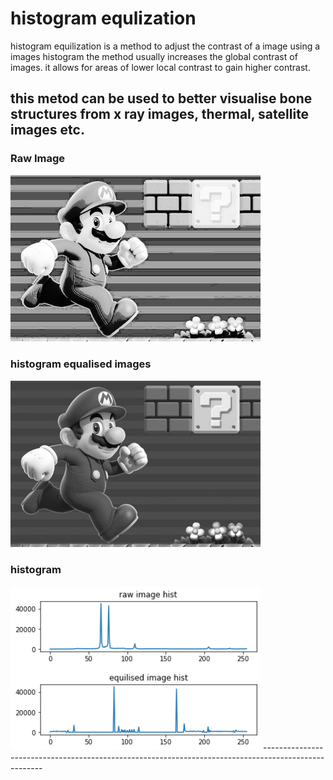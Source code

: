 # histogram equlization
histogram equilization is a method to adjust the contrast of a image using a images histogram
the method usually increases the global contrast of images.
it allows for areas of lower local contrast to gain higher contrast.

this metod can be used to better visualise bone structures from x ray images, thermal, satellite 
images etc.
-----------------------------------------------------------------------------------------------------
  ### Raw Image
  <img src="equalisedImg.jpg" width="400"> 
  
  ### histogram equalised images
  <img src="rawImage.jpg" width="400">
  
  ### histogram
  <img src="histogram.png" width="400"> 
 -----------------------------------------------------------------------------------------------------
